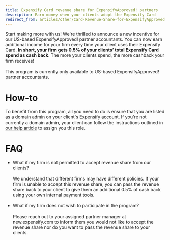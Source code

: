```yaml
---
title: Expensify Card revenue share for ExpensifyApproved! partners
description: Earn money when your clients adopt the Expensify Card
redirect_from: articles/other/Card-Revenue-Share-for-ExpensifyApproved!-Partners/
---
```

<!-- The lines above are required by Jekyll to process the .md file -->

Start making more with us! We're thrilled to announce a new incentive for our US-based ExpensifyApproved! partner accountants. You can now earn additional income for your firm every time your client uses their Expensify Card.  **In short, your firm gets 0.5% of your clients’ total Expensify Card spend as cash back**. The more your clients spend, the more cashback your firm receives!<br>
<br>This program is currently only available to US-based ExpensifyApproved! partner accountants.

# How-to
To benefit from this program, all you need to do is ensure that you are listed as a domain admin on your client's Expensify account. If you're not currently a domain admin, your client can follow the instructions outlined in [our help article](https://community.expensify.com/discussion/5749/how-to-add-and-remove-domain-admins#:~:text=Domain%20Admins%20have%20total%20control,a%20member%20of%20the%20domain.) to assign you this role.
# FAQ
- What if my firm is not permitted to accept revenue share from our clients? <br>
<br>We understand that different firms may have different policies. If your firm is unable to accept this revenue share, you can pass the revenue share back to your client to give them an additional 0.5% of cash back using your own internal payment tools.<br><br>
- What if my firm does not wish to participate in the program? <br>
<br>Please reach out to your assigned partner manager at new.expensify.com to inform them you would not like to accept the revenue share nor do you want to pass the revenue share to your clients. 